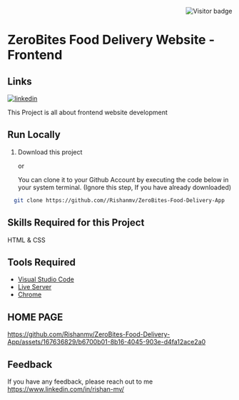 <p  align="right"><img src="https://visitor-badge.laobi.icu/badge?page_id=AyeRaj" alt="Visitor badge"/>
    
# ZeroBites Food Delivery Website - Frontend

##  Links
[![linkedin](https://img.shields.io/badge/linkedin-0A66C2?style=for-the-badge&logo=linkedin&logoColor=white)](https://www.linkedin.com/in/rishan-mv/)

This Project is all about frontend website development
    
## Run Locally

1. Download this project

    or

    You can clone it to your Github Account by executing the code below in your system terminal. (Ignore this step, If you have already downloaded)
```bash
  git clone https://github.com//Rishanmv/ZeroBites-Food-Delivery-App
```


## Skills Required for this Project
HTML & CSS 

## Tools Required
- [Visual Studio Code](https://code.visualstudio.com/download)
- [Live Server](https://marketplace.visualstudio.com/items?itemName=ritwickdey.LiveServer)
- [Chrome](https://www.google.com/chrome/thank-you.html?brand=JJTC&statcb=1&installdataindex=empty&defaultbrowser=0#)

## HOME PAGE 
https://github.com/Rishanmv/ZeroBites-Food-Delivery-App/assets/167636829/b6700b01-8b16-4045-903e-d4fa12ace2a0



## Feedback

If you have any feedback, please reach out to me https://www.linkedin.com/in/rishan-mv/

